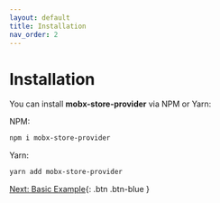 ```yaml
---
layout: default
title: Installation
nav_order: 2
---
```


# Installation

You can install **mobx-store-provider** via NPM or Yarn:

NPM:

```bash
npm i mobx-store-provider
```

Yarn:

```bash
yarn add mobx-store-provider
```

[Next: Basic Example](/basic-example){: .btn .btn-blue }
